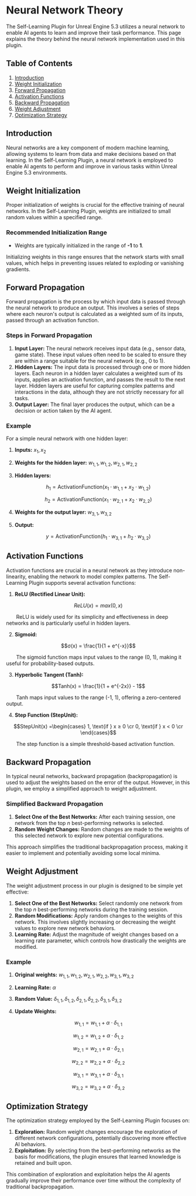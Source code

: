 # **Neural Network Theory**
The Self-Learning Plugin for Unreal Engine 5.3 utilizes a neural network to enable AI agents to learn and improve their task performance. This page explains the theory behind the neural network implementation used in this plugin.

## **Table of Contents**
1. [Introduction](#introduction)
2. [Weight Initialization](#weight-initialization)
3. [Forward Propagation](#forward-propagation)
4. [Activation Functions](#activation-functions)
5. [Backward Propagation](#backward-propagation)
6. [Weight Adjustment](#weight-adjustment)
7. [Optimization Strategy](#optimization-strategy)
   
## **Introduction**
Neural networks are a key component of modern machine learning, allowing systems to learn from data and make decisions based on that learning. In the Self-Learning Plugin, a neural network is employed to enable AI agents to perform and improve in various tasks within Unreal Engine 5.3 environments.

## **Weight Initialization**
Proper initialization of weights is crucial for the effective training of neural networks. In the Self-Learning Plugin, weights are initialized to small random values within a specified range.

### **Recommended Initialization Range**
+ Weights are typically initialized in the range of **-1** to **1**.

Initializing weights in this range ensures that the network starts with small values, which helps in preventing issues related to exploding or vanishing gradients.

## **Forward Propagation**
Forward propagation is the process by which input data is passed through the neural network to produce an output. This involves a series of steps where each neuron's output is calculated as a weighted sum of its inputs, passed through an activation function.

### **Steps in Forward Propagation**
1. **Input Layer:** The neural network receives input data (e.g., sensor data, game state). These input values often need to be scaled to ensure they are within a range suitable for the neural network (e.g., 0 to 1).
2. **Hidden Layers:** The input data is processed through one or more hidden layers. Each neuron in a hidden layer calculates a weighted sum of its inputs, applies an activation function, and passes the result to the next layer. Hidden layers are useful for capturing complex patterns and interactions in the data, although they are not strictly necessary for all tasks.
3. **Output Layer:** The final layer produces the output, which can be a decision or action taken by the AI agent.

### **Example**
For a simple neural network with one hidden layer:

1. **Inputs:** $x_1, x_2$

2. **Weights for the hidden layer:** $w_{1,1}, w_{1,2}, w_{2,1}, w_{2,2}$
 
3. **Hidden layers:**

$$h_1 = \text{ActivationFunction}(x_1 \cdot w_{1,1} + x_2 \cdot w_{1,2})$$

$$h_2 = \text{ActivationFunction}(x_1 \cdot w_{2,1} + x_2 \cdot w_{2,2})$$


4. **Weights for the output layer:** $w_{3,1}, w_{3,2}$

5. **Output:**

$$y = \text{ActivationFunction}(h_1 \cdot w_{3,1} + h_2 \cdot w_{3,2})$$
   
## **Activation Functions**
Activation functions are crucial in a neural network as they introduce non-linearity, enabling the network to model complex patterns. The Self-Learning Plugin supports several activation functions:

1. **ReLU (Rectified Linear Unit):**
   
$$ReLU(x)=max(0,x)$$

&nbsp;&nbsp;&nbsp;&nbsp;&nbsp;&nbsp;&nbsp;ReLU is widely used for its simplicity and effectiveness in deep networks and is particularly useful in hidden layers.

2. **Sigmoid:**
   
$$σ(x) = \frac{1}{1 + e^{-x}}$$

&nbsp;&nbsp;&nbsp;&nbsp;&nbsp;&nbsp;&nbsp;The sigmoid function maps input values to the range (0, 1), making it useful for probability-based outputs.

3. **Hyperbolic Tangent (Tanh):**
   
$$Tanh(x) = \frac{1}{1 + e^{-2x}} - 1$$

&nbsp;&nbsp;&nbsp;&nbsp;&nbsp;&nbsp;&nbsp;Tanh maps input values to the range (-1, 1), offering a zero-centered output.

4. **Step Function (StepUnit):**

$$StepUnit(x) =\begin{cases} 1, \text{if } x ≥ 0 \cr 0, \text{if } x < 0 \cr \end{cases}$$

&nbsp;&nbsp;&nbsp;&nbsp;&nbsp;&nbsp;&nbsp;The step function is a simple threshold-based activation function.

## **Backward Propagation**
In typical neural networks, backward propagation (backpropagation) is used to adjust the weights based on the error of the output. However, in this plugin, we employ a simplified approach to weight adjustment.

### **Simplified Backward Propagation**
1. **Select One of the Best Networks:** After each training session, one network from the top $n$ best-performing networks is selected.
2. **Random Weight Changes:** Random changes are made to the weights of this selected network to explore new potential configurations.
   
This approach simplifies the traditional backpropagation process, making it easier to implement and potentially avoiding some local minima.

## **Weight Adjustment**
The weight adjustment process in our plugin is designed to be simple yet effective:

1. **Select One of the Best Networks:** Select randomly one network from the top $n$ best-performing networks during the training session.
2. **Random Modifications:** Apply random changes to the weights of this network. This involves slightly increasing or decreasing the weight values to explore new network behaviors.
3. **Learning Rate:** Adjust the magnitude of weight changes based on a learning rate parameter, which controls how drastically the weights are modified.
   
### **Example**

1. **Original weights:** $w_{1,1}, w_{1,2}, w_{2,1}, w_{2,2}, w_{3,1}, w_{3,2}$

2. **Learning Rate:** $\alpha$

3. **Random Value:** $\delta_{1,1}, \delta_{1,2}, \delta_{2,1}, \delta_{2,2}, \delta_{3,1}, \delta_{3,2}$

4. **Update Weights:**

$$w_{1,1} = w_{1,1} + \alpha \cdot \delta_{1,1}$$

$$w_{1,2} = w_{1,2} + \alpha \cdot \delta_{1,2}$$

$$w_{2,1} = w_{2,1} + \alpha \cdot \delta_{2,1}$$

$$w_{2,2} = w_{2,2} + \alpha \cdot \delta_{2,2}$$

$$w_{3,1} = w_{3,1} + \alpha \cdot \delta_{3,1}$$

$$w_{3,2} = w_{3,2} + \alpha \cdot \delta_{3,2}$$

## **Optimization Strategy**
The optimization strategy employed by the Self-Learning Plugin focuses on:

1. **Exploration:** Random weight changes encourage the exploration of different network configurations, potentially discovering more effective AI behaviors.
2. **Exploitation:** By selecting from the best-performing networks as the basis for modifications, the plugin ensures that learned knowledge is retained and built upon.
   
This combination of exploration and exploitation helps the AI agents gradually improve their performance over time without the complexity of traditional backpropagation.
